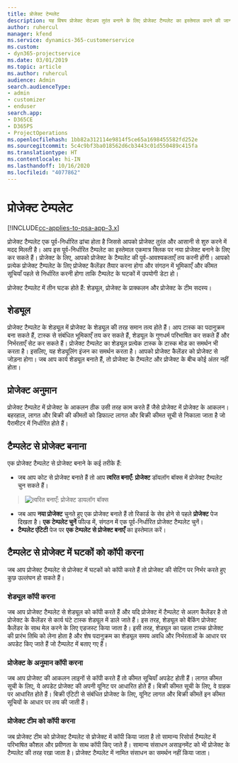 ```yaml
---
title: प्रोजेक्ट टेम्पलेट
description: यह विषय प्रोजेक्ट सेटअप तुरंत बनाने के लिए प्रोजेक्ट टैम्पलेट का इस्तेमाल करने की जानकारी देता है।
author: ruhercul
manager: kfend
ms.service: dynamics-365-customerservice
ms.custom:
- dyn365-projectservice
ms.date: 03/01/2019
ms.topic: article
ms.author: ruhercul
audience: Admin
search.audienceType:
- admin
- customizer
- enduser
search.app:
- D365CE
- D365PS
- ProjectOperations
ms.openlocfilehash: 1bb82a312114e9814f5ce65a1698455582fd252e
ms.sourcegitcommit: 5c4c9bf3ba018562d6cb3443c01d550489c415fa
ms.translationtype: HT
ms.contentlocale: hi-IN
ms.lasthandoff: 10/16/2020
ms.locfileid: "4077862"
---
```

# <a name="project-templates"></a>प्रोजेक्ट टेम्पलेट 

[!INCLUDE[cc-applies-to-psa-app-3.x](../includes/cc-applies-to-psa-app-3x.md)]

प्रोजेक्ट टैम्पलेट एक पूर्व-निर्धारित ढांचा होता है जिससे आपको प्रोजेक्ट तुरंत और आसानी से शुरु करने में मदद मिलती है। आप इस पूर्व-निर्धारित टैम्पलेट का इस्तेमाल एकमात्र क्लिक पर नया प्रोजेक्ट बनाने के लिए कर सकते हैं। प्रोजेक्ट के लिए, आपको प्रोजेक्ट के टैम्पलेट की पूर्व-आवश्यकताएँ तय करनी होंगी। आपको प्रत्येक प्रोजेक्ट टैम्पलेट के लिए प्रोजेक्ट कैलेंडर तैयार करना होगा और संगठन में भूमिकाएँ और कीमत सूचियाँ पहले से निर्धारित करनी होगा ताकि टैम्पलेट के घटकों में उपयोगी डेटा हो।

प्रोजेक्ट टैम्पलेट में तीन घटक होते हैं: शेड्यूल, प्रोजेक्ट के प्राक्कलन और प्रोजेक्ट के टीम सदस्य।

## <a name="schedule"></a>शेड्यूल

प्रोजेक्ट टैम्पलेट के शेड्यूल में प्रोजेक्ट के शेड्यूल की तरह समान तत्व होते हैं। आप टास्क का पदानुक्रम बना सकते हैं, टास्क से संबंधित भूमिकाएँ तय कर सकते हैं, शेड्यूल के गुणधर्म परिभाषित कर सकते हैं और निर्भरताएँ सेट कर सकते हैं। प्रोजेक्ट टैम्पलेट का शेड्यूल प्रत्येक टास्क के टास्क मोड का समर्थन भी करता है। इसलिए, यह शेड्यूलिंग इंजन का समर्थन करता है। आपको प्रोजेक्ट कैलेंडर को प्रोजेक्ट से जोड़ना होगा। जब आप कार्य शेड्यूल बनाते हैं, तो प्रोजेक्ट के टैम्पलेट और प्रोजेक्ट के बीच कोई अंतर नहीं होता।

## <a name="project-estimates"></a>प्रोजेक्ट अनुमान

प्रोजेक्ट टैम्पलेट में प्रोजेक्ट के आकलन ठीक उसी तरह काम करते हैं जैसे प्रोजेक्ट में प्रोजेक्ट के आकलन। बहरहाल, लागत और बिक्री की कीमतों को डिफाल्ट लागत और बिक्री कीमत सूची से निकाला जाता है जो पैरामीटर में निर्धारित होते हैं।

## <a name="creating-a-project-from-a-template"></a>टैम्पलेट से प्रोजेक्ट बनाना
 
एक प्रोजेक्ट टैम्पलेट से प्रोजेक्ट बनाने के कई तरीके हैं:

- जब आप कोट से प्रोजेक्ट बनाते हैं तो आप **त्वरित बनाएँ: प्रोजेक्ट** डॉयलॉग बॉक्स में प्रोजेक्ट टैम्पलेट चुन सकते हैं।

> ![त्वरित बनाएँ: प्रोजेक्ट डायलॉग बॉक्स](media/project-11.png)

- जब आप **नया प्रोजेक्ट** चुनते हुए एक प्रोजेक्ट बनाते हैं तो रिकार्ड के सेव होने से पहले **प्रोजेक्ट** पेज दिखता है। **एक टेम्पलेट चुनें** फील्ड में, संगठन में एक पूर्व-निर्धारित प्रोजेक्ट टैम्पलेट चुनें।
- **टैम्पलेट एंटिटी** पेज पर **एक टेम्पलेट से प्रोजेक्ट बनाएँ** का इस्तेमाल करें।

## <a name="copying-components-of-template-to-project"></a>टैम्पलेट से प्रोजेक्ट में घटकों को कॉपी करना

जब आप प्रोजेक्ट टैम्पलेट से प्रोजेक्ट में घटकों को कॉपी करते हैं तो प्रोजेक्ट की सेटिंग पर निर्भर करते हुए कुछ उल्लंघन हो सकते हैं।

### <a name="copying-the-schedule"></a>शेड्यूल कॉपी करना

जब आप प्रोजेक्ट टैम्पलेट से शेड्यूल को कॉपी करते हैं और यदि प्रोजेक्ट में टैम्पलेट से अलग कैलेंडर है तो प्रोजेक्ट के कैलेंडर से कार्य घंटे टास्क शेड्यूल में डाले जाते हैं। इस तरह, शेड्यूल को बैकिंग प्रोजेक्ट कैलेंडर के साथ मेल करने के लिए एडजस्ट किया जाता है। इसी तरह, शेड्यूल का पहला टास्क प्रोजेक्ट की प्रारंभ तिथि को लेना होता है और शेष पदानुक्रम का शेड्यूल समय अवधि और निर्भरताओं के आधार पर अपडेट किए जाते हैं जो टैम्पलेट में बताए गए हैं। 

### <a name="copying-project-estimates"></a>प्रोजेक्ट के अनुमान कॉपी करना 

जब आप प्रोजेक्ट की आकलन लाइनों से कॉपी करते हैं तो कीमत सूचियाँ अपडेट होती हैं। लागत कीमत सूची के लिए, ये अपडेट प्रोजेक्ट की अपनी यूनिट पर आधारित होते हैं। बिक्री कीमत सूची के लिए, वे ग्राहक पर आधारित होते हैं। बिक्री एंटिटी से संबंधित प्रोजेक्ट के लिए, यूनिट लागत और बिक्री कीमतें इन कीमत सूचियों के आधार पर तय की जाती हैं।

### <a name="copying-a-project-team"></a>प्रोजेक्ट टीम को कॉपी करना

जब प्रोजेक्ट टीम को प्रोजेक्ट टैम्पलेट से प्रोजेक्ट में कॉपी किया जाता है तो सामान्य रिसोर्स टैम्पलेट में परिभाषित कौशल और प्रवीणता के साथ कॉपी किए जाते हैं। सामान्य संसाधन असाइनमेंट को भी प्रोजेक्ट के टैम्पलेट की तरह रखा जाता है। प्रोजेक्ट टैम्पलेट में नामित संसाधन का समर्थन नहीं किया जाता।
